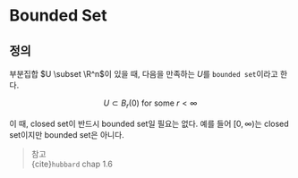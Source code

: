 # Bounded Set
## 정의
부분집합 $U \subset \R^n$이 있을 때, 다음을 만족하는 $U$를 `bounded set`이라고 한다.

$$ U \subset B_r(0) \text{ for some } r < \infty$$

이 때, closed set이 반드시 bounded set일 필요는 없다. 예를 들어 $[0,\infty)$는 closed set이지만 bounded set은 아니다.

> 참고  
> {cite}`hubbard` chap 1.6  